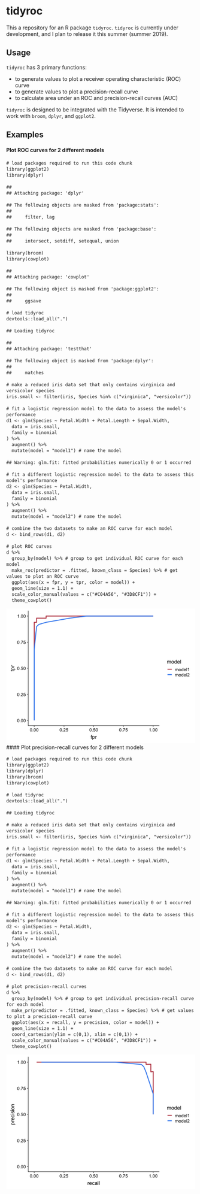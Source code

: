 tidyroc
=======

This a repository for an R package `tidyroc`. `tidyroc` is currently
under development, and I plan to release it this summer (summer 2019).

Usage
-----

`tidyroc` has 3 primary functions:

-   to generate values to plot a receiver operating characteristic (ROC)
    curve  
-   to generate values to plot a precision-recall curve  
-   to calculate area under an ROC and precision-recall curves (AUC)

`tidyroc` is designed to be integrated with the Tidyverse. It is
intended to work with `broom`, `dplyr`, and `ggplot2`.

Examples
--------

#### Plot ROC curves for 2 different models

    # load packages required to run this code chunk
    library(ggplot2)
    library(dplyr)

    ## 
    ## Attaching package: 'dplyr'

    ## The following objects are masked from 'package:stats':
    ## 
    ##     filter, lag

    ## The following objects are masked from 'package:base':
    ## 
    ##     intersect, setdiff, setequal, union

    library(broom)
    library(cowplot)

    ## 
    ## Attaching package: 'cowplot'

    ## The following object is masked from 'package:ggplot2':
    ## 
    ##     ggsave

    # load tidyroc
    devtools::load_all(".")

    ## Loading tidyroc

    ## 
    ## Attaching package: 'testthat'

    ## The following object is masked from 'package:dplyr':
    ## 
    ##     matches

    # make a reduced iris data set that only contains virginica and versicolor species
    iris.small <- filter(iris, Species %in% c("virginica", "versicolor"))

    # fit a logistic regression model to the data to assess the model's performance
    d1 <- glm(Species ~ Petal.Width + Petal.Length + Sepal.Width,
      data = iris.small,
      family = binomial
    ) %>%
      augment() %>%
      mutate(model = "model1") # name the model

    ## Warning: glm.fit: fitted probabilities numerically 0 or 1 occurred

    # fit a different logistic regression model to the data to assess this model's performance
    d2 <- glm(Species ~ Petal.Width,
      data = iris.small,
      family = binomial
    ) %>%
      augment() %>%
      mutate(model = "model2") # name the model

    # combine the two datasets to make an ROC curve for each model
    d <- bind_rows(d1, d2)

    # plot ROC curves
    d %>%
      group_by(model) %>% # group to get individual ROC curve for each model
      make_roc(predictor = .fitted, known_class = Species) %>% # get values to plot an ROC curve
      ggplot(aes(x = fpr, y = tpr, color = model)) +
      geom_line(size = 1.1) +
      scale_color_manual(values = c("#C04A56", "#3D8CF1")) +
      theme_cowplot()

![](README_files/figure-markdown_strict/unnamed-chunk-1-1.png) \#\#\#\#
Plot precision-recall curves for 2 different models

    # load packages required to run this code chunk
    library(ggplot2)
    library(dplyr)
    library(broom)
    library(cowplot)

    # load tidyroc
    devtools::load_all(".")

    ## Loading tidyroc

    # make a reduced iris data set that only contains virginica and versicolor species
    iris.small <- filter(iris, Species %in% c("virginica", "versicolor"))

    # fit a logistic regression model to the data to assess the model's performance
    d1 <- glm(Species ~ Petal.Width + Petal.Length + Sepal.Width,
      data = iris.small,
      family = binomial
    ) %>%
      augment() %>%
      mutate(model = "model1") # name the model

    ## Warning: glm.fit: fitted probabilities numerically 0 or 1 occurred

    # fit a different logistic regression model to the data to assess this model's performance
    d2 <- glm(Species ~ Petal.Width,
      data = iris.small,
      family = binomial
    ) %>%
      augment() %>%
      mutate(model = "model2") # name the model

    # combine the two datasets to make an ROC curve for each model
    d <- bind_rows(d1, d2)

    # plot precision-recall curves
    d %>%
      group_by(model) %>% # group to get individual precision-recall curve for each model
      make_pr(predictor = .fitted, known_class = Species) %>% # get values to plot a precision-recall curve
      ggplot(aes(x = recall, y = precision, color = model)) +
      geom_line(size = 1.1) +
      coord_cartesian(ylim = c(0,1), xlim = c(0,1)) +
      scale_color_manual(values = c("#C04A56", "#3D8CF1")) +
      theme_cowplot()

![](README_files/figure-markdown_strict/unnamed-chunk-2-1.png)
